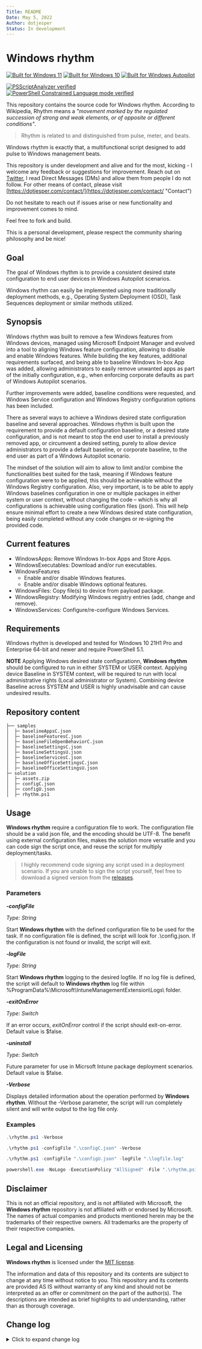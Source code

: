 ```yaml
---
Title: README
Date: May 5, 2022
Author: dotjesper
Status: In development
---
```


# Windows rhythm

[![Built for Windows 11](https://img.shields.io/badge/Built%20for%20Windows%2011-Yes-blue?style=flat)](https://windows.com/ "Built for Windows 11")
[![Built for Windows 10](https://img.shields.io/badge/Built%20for%20Windows%2010-Yes-blue?style=flat)](https://windows.com/ "Built for Windows 10")
[![Built for Windows Autopilot](https://img.shields.io/badge/Built%20for%20Windows%20Autopilot-Yes-blue?style=flat)](https://docs.microsoft.com/en-us/mem/autopilot/windows-autopilot/ "Windows Autopilot")

[![PSScriptAnalyzer verified](https://img.shields.io/badge/PowerShell%20Script%20Analyzer%20verified-Yes-green?style=flat)](https://docs.microsoft.com/en-us/powershell/module/psscriptanalyzer/ "PowerShell Script Analyzer")
[![PowerShell Constrained Language mode verified](https://img.shields.io/badge/PowerShell%20Constrained%20Language%20mode%20verified-Yes-green?style=flat)](https://docs.microsoft.com/en-us/powershell/module/microsoft.powershell.core/about/about_language_modes/ "PowerShell Language mode")

This repository contains the source code for Windows rhythm.
According to Wikipedia, Rhythm means a *"movement marked by the regulated succession of strong and weak elements, or of opposite or different conditions"*.

> Rhythm is related to and distinguished from pulse, meter, and beats.

Windows rhythm is exactly that, a multifunctional script designed to add pulse to Windows management beats.

This repository is under development and alive and for the most, kicking - I welcome any feedback or suggestions for improvement. Reach out on [Twitter](https://twitter.com/dotjesper "dotjesper"), I read Direct Messages (DMs) and allow them from people I do not follow. For other means of contact, please visit [https://dotjesper.com/contact/](https://dotjesper.com/contact/ "Contact")

Do not hesitate to reach out if issues arise or new functionality and improvement comes to mind.

Feel free to fork and build.

This is a personal development, please respect the community sharing philosophy and be nice!

## Goal

The goal of Windows rhythm is to provide a consistent desired state configuration to end user devices in Windows Autopilot scenarios.

Windows rhythm can easily be implemented using more traditionally deployment methods, e.g., Operating System Deployment (OSD), Task Sequences deployment or similar methods utilized.

## Synopsis

Windows rhythm was built to remove a few Windows features from Windows devices, managed using Microsoft Endpoint Manager and evolved into a tool to aligning Windows feature configuration, allowing to disable and enable Windows features. While building the key features, additional requirements surfaced, and being able to baseline Windows In-box App was added, allowing administrators to easily remove unwanted apps as part of the initially configuration, e.g., when enforcing corporate defaults as part of Windows Autopilot scenarios.

Further improvements were added, baseline conditions were requested, and Windows Service configuration and Windows Registry configuration options has been included.

There as several ways to achieve a Windows desired state configuration baseline and several approaches. Windows rhythm is built upon the requirement to provide a default configuration baseline, or a desired state configuration, and is not meant to stop the end user to install a previously removed app, or circumvent a desired setting, purely to allow device administrators to provide a default baseline, or corporate baseline, to the end user as part of a Windows Autopilot scenario.

The mindset of the solution will aim to allow to limit and/or combine the functionalities best suited for the task, meaning if Windows feature configuration were to be applied, this should be achievable without the Windows Registry configuration. Also, very important, is to be able to apply Windows baselines configuration in one or multiple packages in either system or user context, without changing the code – which is why all configurations is achievable using configuration files (json). This will help ensure minimal effort to create a new Windows desired state configuration, being easily completed without any code changes or re-signing the provided code.

## Current features

- WindowsApps: Remove Windows In-box Apps and Store Apps.
- WindowsExecutables: Download and/or run executables.
- WindowsFeatures
    - Enable and/or disable Windows features.
    - Enable and/or disable Windows optional features.
- WindowsFiles: Copy file(s) to device from payload package.
- WindowsRegistry: Modifying Windows registry entries (add, change and remove).
- WindowsServices: Configure/re-configure Windows Services.

## Requirements

Windows rhythm is developed and tested for Windows 10 21H1 Pro and Enterprise 64-bit and newer and require PowerShell 5.1.

**NOTE** Applying Windows desired state configurationn, **Windows rhythm** should be configured to run in either SYSTEM or USER context. Applying device Baseline in SYSTEM context, will be required to run with local administrative rights (Local administrator or System). Combining device Baseline across SYSTEM and USER is highly unadvisable and can cause undesired results.

## Repository content

```
├── samples
│  ├─ baselineAppsC.json
│  ├─ baselineFeaturesC.json
│  ├─ baselineFileOpenBehaviorC.json
│  ├─ baselineSettingsC.json
│  ├─ baselineSettingsU.json
│  ├─ baselineServicesC.json
│  ├─ baselineOfficeSettingsC.json
│  ├─ baselineOfficeSettingsU.json
├─ solution
│  ├─ assets.zip
│  ├─ configC.json
│  ├─ configU.json
│  ├─ rhythm.ps1
```

## Usage

**Windows rhythm** require a configuration file to work. The configuration file should be a valid json file, and the encoding should be UTF-8. The benefit using external configuration files, makes the solution more versatile and you can code sign the script once, and reuse the script for multiply deployment/tasks.

> I highly recommend code signing any script used in a deployment scenario. If you are unable to sign the script yourself, feel free to download a signed version from the [releases](https://github.com/dotjesper/windows-rhythm/releases/).

### Parameters

***-configFile***

*Type: String*

Start **Windows rhythm** with the defined configuration file to be used for the task. If no configuration file is defined, the script will look for .\config.json. If the configuration is not found or invalid, the script will exit.

***-logFile***

*Type: String*

Start **Windows rhythm** logging to the desired logfile. If no log file is defined, the script will default to **Windows rhythm** log file within %ProgramData%\Microsoft\IntuneManagementExtension\Logs\ folder.

***-exitOnError***

*Type: Switch*

If an error occurs, *exitOnError* control if the script should exit-on-error. Default value is $false.

***-uninstall***

*Type: Switch*

Future parameter for use in Micrsoft Intune package deployment scenarios. Default value is $false.

***-Verbose***

Displays detailed information about the operation performed by **Windows rhythm**. Without the -Verbose parameter, the script will run completely silent and will write output to the log file only.

### Examples
```powershell
.\rhythm.ps1 -Verbose

.\rhythm.ps1 -configFile ".\configC.json" -Verbose

.\rhythm.ps1 -configFile ".\configU.json" -logFile ".\logfile.log"

powershell.exe -NoLogo -ExecutionPolicy "AllSigned" -File ".\rhythm.ps1" -configFile ".\configC.json"
```

## Disclaimer

This is not an official repository, and is not affiliated with Microsoft, the **Windows rhythm** repository is not affiliated with or endorsed by Microsoft. The names of actual companies and products mentioned herein may be the trademarks of their respective owners. All trademarks are the property of their respective companies.

## Legal and Licensing

**Windows rhythm** is licensed under the [MIT license](./license 'MIT license').

The information and data of this repository and its contents are subject to change at any time without notice to you. This repository and its contents are provided AS IS without warranty of any kind and should not be interpreted as an offer or commitment on the part of the author(s). The descriptions are intended as brief highlights to aid understanding, rather than as thorough coverage.

## Change log

<details>
<summary>Click to expand change log</summary>

---

*Version 0.9.9.0 | May 5. 2022*

*Version 0.9.8.6 | April 21. 2022*

*Version 0.9.8.5 | April 16. 2022*

*Version 0.9.8.2 | April 8. 2022*

*Version 0.9.8.0 | March 14. 2022*

*Version 0.9.7.0 | March 9. 2022*

*Version 0.9.6.5 | March 6. 2022*

*Version 0.9.6.2 | February 18. 2022*

*Version 0.9.5.8 | February 18. 2022*

*Version 0.9.5.0 | February 17, 2022*

*Version 0.9.5.0 | January 23. 2022*

*Version 0.9.4.5 | January 7. 2022*

*Version 0.9.4.1 | October 9, 2021*

*Version 0.9.3.2 | October 8, 2021*

*Version 0.9.2.5 | October 5, 2021*

*Version 0.9.1.0 | September 12, 2021*

*Version 0.8.2.0 | September 10. 2022*

*Version 0.6.2.8 | September 6. 2022*

---

</details>
